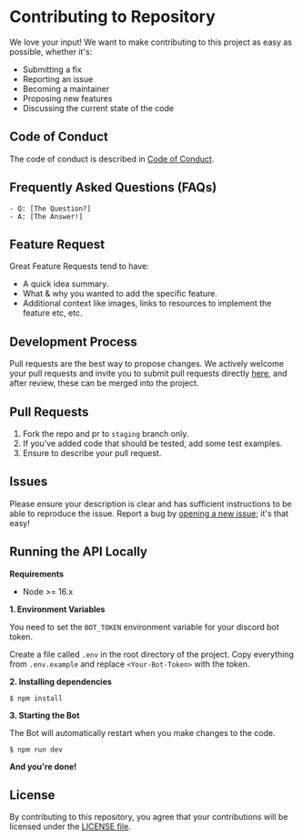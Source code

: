 # Contributing to Repository

We love your input! We want to make contributing to this project as easy as possible, whether it's:

- Submitting a fix
- Reporting an issue
- Becoming a maintainer
- Proposing new features
- Discussing the current state of the code

## Code of Conduct

The code of conduct is described in [Code of Conduct](CODE_OF_CONDUCT.md).

## Frequently Asked Questions (FAQs)

<!--- I thought it would be great to have a list of FAQs for the project to help save time for new contributors--->

    - Q: [The Question?]
    - A: [The Answer!]

## Feature Request

Great Feature Requests tend to have:

- A quick idea summary.
- What & why you wanted to add the specific feature.
- Additional context like images, links to resources to implement the feature etc, etc.

## Development Process

Pull requests are the best way to propose changes. We actively welcome your pull requests and invite you to submit pull requests directly <a href="https://github.com/aetrnyx/discord-activities/pulls">here</a>, and after review, these can be merged into the project.

## Pull Requests

1. Fork the repo and pr to `staging` branch only.
2. If you've added code that should be tested, add some test examples.
3. Ensure to describe your pull request.

## Issues

Please ensure your description is
clear and has sufficient instructions to be able to reproduce the issue. Report a bug by <a href="https://github.com/aetrnyx/discord-activities/issues">opening a new issue</a>; it's that easy!

## Running the API Locally

**Requirements**

- Node >= 16.x

**1. Environment Variables**

You need to set the `BOT_TOKEN` environment variable for your discord bot token.

Create a file called `.env` in the root directory of the project. Copy everything from `.env.example` and replace `<Your-Bot-Token>` with the token.

**2. Installing dependencies**

```shell
$ npm install
```

**3. Starting the Bot**

The Bot will automatically restart when you make changes to the code.

```shell
$ npm run dev
```

**And you're done!**

## License

By contributing to this repository, you agree that your contributions will be licensed
under the [LICENSE file](LICENSE.md).

[mongodb/atlas]: https://www.mongodb.com/cloud/atlas
